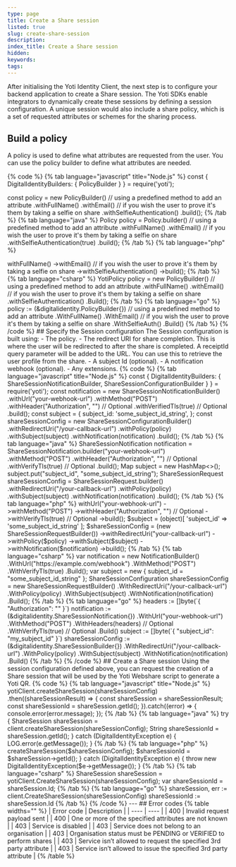 ```yaml
---
type: page
title: Create a Share session
listed: true
slug: create-share-session
description: 
index_title: Create a Share session
hidden: 
keywords: 
tags: 
---
```


After initialising the Yoti Identity Client, the next step is to configure your backend application to create a Share session. The Yoti SDKs enable integrators to dynamically create these sessions by defining a session configuration. A unique session would also include a share policy, which is a set of requested attributes or schemes for the sharing process.

## Build a policy

A policy is used to define what attributes are requested from the user. You can use the policy builder to define what attributes are needed.

{% code %}
{% tab language="javascript" title="Node.js" %}
const {
  DigitalIdentityBuilders: {
    PolicyBuilder
  }
} = require('yoti');

const policy = new PolicyBuilder()
    // using a predefined method to add an attribute
    .withFullName()
		.withEmail()
    // if you wish the user to prove it's them by taking a selfie on share
    .withSelfieAuthentication()
    .build();
{% /tab %}
{% tab language="java" %}
Policy policy = Policy.builder()
    // using a predefined method to add an attribute
    .withFullName()
    .withEmail()
    // if you wish the user to prove it's them by taking a selfie on share
    .withSelfieAuthentication(true)
    .build();
{% /tab %}
{% tab language="php" %}
<?php

use Yoti\Identity\Policy\PolicyBuilder;

$policy = (new PolicyBuilder())
    // using a predefined method to add an attribute
    ->withFullName()
  	->withEmail()
    // if you wish the user to prove it's them by taking a selfie on share
    ->withSelfieAuthentication()
    ->build();
{% /tab %}
{% tab language="csharp" %}
YotiPolicy policy = new PolicyBuilder()
  // using a predefined method to add an attribute
  .withFullName()
  .withEmail()
  // if you wish the user to prove it's them by taking a selfie on share
  .withSelfieAuthentication()
	.Build();
{% /tab %}
{% tab language="go" %}
policy := (&digitalidentity.PolicyBuilder{})
	// using a predefined method to add an attribute
	.WithFullName()
	.WithEmail()
	// if you wish the user to prove it's them by taking a selfie on share
	.WithSelfieAuth()
	.Build()
{% /tab %}
{% /code %}

## Specify the Session configuration

The Session configuration is built using:

- The policy.
- The redirect URI for share completion. This is where the user will be redirected to after the share is completed. A receiptId query parameter will be added to the URL. You can use this to retrieve the user profile from the share.
- A subject Id (optional).
- A notification webhook (optional).
- Any extensions.

{% code %}
{% tab language="javascript" title="Node.js" %}
const {
  DigitalIdentityBuilders: {
    ShareSessionNotificationBuilder,
    ShareSessionConfigurationBuilder
  }
} = require('yoti');

const notification = new ShareSessionNotificationBuilder()
		.withUrl("your-webhook-url")
		.withMethod("POST")
		.withHeader("Authorization", "<Bearer_token>") // Optional
		.withVerifiedTls(true) 	// Optional
		.build();

const subject = {
  	subject_id: 'some_subject_id_string',
};

const shareSessionConfig = new ShareSessionConfigurationBuilder()
    .withRedirectUri("/your-callback-url")
    .withPolicy(policy)
    .withSubject(subject)
		.withNotification(notification)
    .build();
{% /tab %}
{% tab language="java" %}
ShareSessionNotification notification = ShareSessionNotification.builder("your-webhook-url")
    .withMethod("POST")
  	.withHeader("Authorization", "<Bearer_token>") // Optional
		.withVerifyTls(true) 	// Optional
    .build();

Map<String, Object> subject = new HashMap<>();
subject.put("subject_id", "some_subject_id_string");

ShareSessionRequest shareSessionConfig = ShareSessionRequest.builder()
  	.withRedirectUri("/your-callback-url")
    .withPolicy(policy)
  	.withSubject(subject)
  	.withNotification(notification)
    .build();
{% /tab %}
{% tab language="php" %}
<?php

use Yoti\Identity\ShareSessionRequestBuilder;

$notification = (new ShareSessionNotificationBuilder())
		->withUrl("your-webhook-url")
		->withMethod("POST")
  	->withHeader("Authorization", "<Bearer_token>") // Optional
  	->withVerifyTls(true) // Optional
		->build();

$subject = (object)[
  'subject_id' => 'some_subject_id_string'
];

$shareSessionConfig = (new ShareSessionRequestBuilder())
  	->withRedirectUri("your-callback-url")
    ->withPolicy($policy)
  	->withSubject($subject)
  	->withNotification($notification)
    ->build();
{% /tab %}
{% tab language="csharp" %}
var notification = new NotificationBuilder()
  .WithUrl("https://example.com/webhook")
  .WithMethod("POST")
  .WithVerifyTls(true)
  .Build();

var subject = new
{
  subject_id = "some_subject_id_string"
};

ShareSessionConfiguration shareSessionConfig = new ShareSessionRequestBuilder()
  .WithRedirectUri("/your-callback-url")
  .WithPolicy(policy)
  .WithSubject(subject)
  .WithNotification(notification)
  .Build();
{% /tab %}
{% tab language="go" %}
headers := []byte(`{
	"Authorization": "<Bearer_token>"
}`)

notification := (&digitalidentity.ShareSessionNotification{})
	.WithUrl("your-webhook-url")
  .WithMethod("POST")
	.WithHeaders(headers) // Optional
	.WithVerifyTls(true) 	// Optional
  .Build()

subject := []byte(`{
	"subject_id": "my_subject_id"
}`)
                 
shareSessionConfig := (&digitalidentity.ShareSessionBuilder{})
  .WithRedirectUri("/your-callback-url")
	.WithPolicy(policy)
  .WithSubject(subject)
  .WithNotification(notification)
  .Build()
{% /tab %}
{% /code %}

## Create a Share session

Using the session configuration defined above, you can request the creation of a Share session that will be used by the Yoti Webshare script to generate a Yoti QR.

{% code %}
{% tab language="javascript" title="Node.js" %}
yotiClient.createShareSession(shareSessionConfig)
  .then((shareSessionResult) => {
  	const shareSession = shareSessionResult;
  	const shareSessionId = shareSession.getId();
  }).catch((error) => {
    console.error(error.message);
  });
{% /tab %}
{% tab language="java" %}
try {
  	ShareSession shareSession = client.createShareSession(shareSessionConfig);
  	String shareSessionId = shareSession.getId();
} catch (DigitalIdentityException e) {
  	LOG.error(e.getMessage());
}
{% /tab %}
{% tab language="php" %}
<?php

use Yoti\Exception\DigitalIdentityException;

try {
  	$shareSession = $client->createShareSession($shareSessionConfig);
  	$shareSessionId = $shareSession->getId();
} catch (DigitalIdentityException e) {
  	throw new DigitalIdentityException($e->getMessage());
}
{% /tab %}
{% tab language="csharp" %}
ShareSession shareSession = yotiClient.CreateShareSession(shareSessionConfig);
var shareSessionId = shareSession.Id;
{% /tab %}
{% tab language="go" %}
shareSession, err := client.CreateShareSession(shareSessionConfig)
shareSessionId := shareSession.Id
{% /tab %}
{% /code %}

---

## Error codes

{% table widths="" %}
| Error code | Description | 
| ---- | ---- | 
| 400 | Invalid request payload sent | 
| 400 | One or more of the specified attributes are not known | 
| 403 | Service is disabled | 
| 403 | Service does not belong to an organisation | 
| 403 | Organisation status must be PENDING or VERIFIED to perform shares | 
| 403 | Service isn’t allowed to request the specified 3rd party attribute | 
| 403 | Service isn’t allowed to issue the specified 3rd party attribute | 
{% /table %}